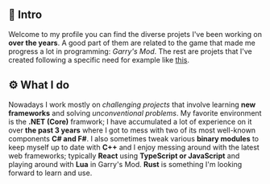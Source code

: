 ## 🚀 Intro 
Welcome to my profile you can find the diverse projets I've been working on **over the years**. A good part of them are related to the game that made me progress a lot in programming: *Garry's Mod*. The rest are projets that I've created following a specific need for example like [this](https://github.com/Earu/Octovisor).

## ⚙️ What I do 
Nowadays I work mostly on *challenging projects* that involve learning **new frameworks** and solving *unconventional problems*. My favorite environment is the **.NET (Core)** framwork; I have accumulated a lot of experience on it over **the past 3 years** where I got to mess with two of its most well-known components **C# and F#**. I also sometimes tweak various **binary modules** to keep myself up to date with **C++** and I enjoy messing around with the latest web frameworks; typically **React** using **TypeScript or JavaScript** and playing around with **Lua** in Garry's Mod. **Rust** is something I'm looking forward to learn and use.
